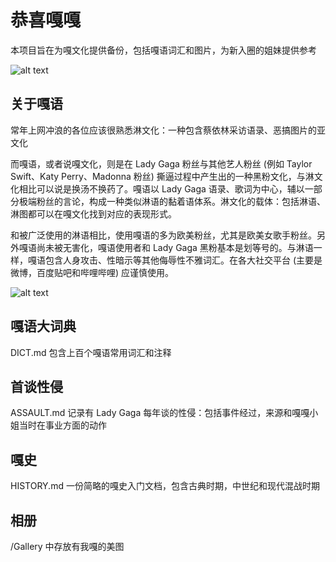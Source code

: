 # **恭喜嘎嘎**

本项目旨在为嘎文化提供备份，包括嘎语词汇和图片，为新入圈的姐妹提供参考


![alt text](https://github.com/mxwlch03/Gongxigaga/blob/main/Gallery/Expressions.JPG?raw=true)

## 关于嘎语

常年上网冲浪的各位应该很熟悉淋文化：一种包含蔡依林采访语录、恶搞图片的亚文化

而嘎语，或者说嘎文化，则是在 Lady Gaga 粉丝与其他艺人粉丝 (例如 Taylor Swift、Katy Perry、Madonna 粉丝) 撕逼过程中产生出的一种黑粉文化，与淋文化相比可以说是换汤不换药了。嘎语以 Lady Gaga 语录、歌词为中心，辅以一部分极端粉丝的言论，构成一种类似淋语的黏着语体系。淋文化的载体：包括淋语、淋图都可以在嘎文化找到对应的表现形式。

和被广泛使用的淋语相比，使用嘎语的多为欧美粉丝，尤其是欧美女歌手粉丝。另外嘎语尚未被无害化，嘎语使用者和 Lady Gaga 黑粉基本是划等号的。与淋语一样，嘎语包含人身攻击、性暗示等其他侮辱性不雅词汇。在各大社交平台 (主要是微博，百度贴吧和哔哩哔哩) 应谨慎使用。

![alt text](https://github.com/mxwlch03/Gongxigaga/blob/main/Gallery/Suck-P3nis.GIF?raw=true)

## 嘎语大词典

DICT.md 包含上百个嘎语常用词汇和注释

## 首谈性侵

ASSAULT.md 记录有 Lady Gaga 每年谈的性侵：包括事件经过，来源和嘎嘎小姐当时在事业方面的动作

## 嘎史

HISTORY.md 一份简略的嘎史入门文档，包含古典时期，中世纪和现代混战时期

## 相册

/Gallery 中存放有我嘎的美图
